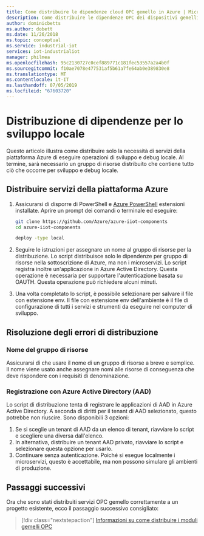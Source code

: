 ```yaml
---
title: Come distribuire le dipendenze cloud OPC gemello in Azure | Microsoft Docs
description: Come distribuire le dipendenze OPC dei dispositivi gemelli di Azure.
author: dominicbetts
ms.author: dobett
ms.date: 11/26/2018
ms.topic: conceptual
ms.service: industrial-iot
services: iot-industrialiot
manager: philmea
ms.openlocfilehash: 95c2130727c0cef889771c181fec53557a2a4b0f
ms.sourcegitcommit: f10ae7078e477531af5b61a7fe64ab0e389830e8
ms.translationtype: MT
ms.contentlocale: it-IT
ms.lasthandoff: 07/05/2019
ms.locfileid: "67603720"
---
```

# <a name="deploying-dependencies-for-local-development"></a>Distribuzione di dipendenze per lo sviluppo locale

Questo articolo illustra come distribuire solo la necessità di servizi della piattaforma Azure di eseguire operazioni di sviluppo e debug locale.   Al termine, sarà necessario un gruppo di risorse distribuito che contiene tutto ciò che occorre per sviluppo e debug locale.

## <a name="deploy-azure-platform-services"></a>Distribuire servizi della piattaforma Azure

1. Assicurarsi di disporre di PowerShell e [Azure PowerShell](https://docs.microsoft.com/powershell/azure/install-az-ps?view=azps-1.1.0) estensioni installate.  Aprire un prompt dei comandi o terminale ed eseguire:

   ```bash
   git clone https://github.com/Azure/azure-iiot-components
   cd azure-iiot-components
   ```

   ```bash
   deploy -type local
   ```

2. Seguire le istruzioni per assegnare un nome al gruppo di risorse per la distribuzione.  Lo script distribuisce solo le dipendenze per gruppo di risorse nella sottoscrizione di Azure, ma non i microservizi.  Lo script registra inoltre un'applicazione in Azure Active Directory.  Questa operazione è necessaria per supportare l'autenticazione basata su OAUTH.  Questa operazione può richiedere alcuni minuti.

3. Una volta completato lo script, è possibile selezionare per salvare il file con estensione env.  Il file con estensione env dell'ambiente è il file di configurazione di tutti i servizi e strumenti da eseguire nel computer di sviluppo.  

## <a name="troubleshooting-deployment-failures"></a>Risoluzione degli errori di distribuzione

### <a name="resource-group-name"></a>Nome del gruppo di risorse

Assicurarsi di che usare il nome di un gruppo di risorse a breve e semplice.  Il nome viene usato anche assegnare nomi alle risorse di conseguenza che deve rispondere con i requisiti di denominazione.  

### <a name="azure-active-directory-aad-registration"></a>Registrazione con Azure Active Directory (AAD)

Lo script di distribuzione tenta di registrare le applicazioni di AAD in Azure Active Directory.  A seconda di diritti per il tenant di AAD selezionato, questo potrebbe non riuscire.   Sono disponibili 3 opzioni:

1. Se si sceglie un tenant di AAD da un elenco di tenant, riavviare lo script e scegliere una diversa dall'elenco.
2. In alternativa, distribuire un tenant AAD privato, riavviare lo script e selezionare questa opzione per usarlo.
3. Continuare senza autenticazione.  Poiché si esegue localmente i microservizi, questo è accettabile, ma non possono simulare gli ambienti di produzione.  

## <a name="next-steps"></a>Passaggi successivi

Ora che sono stati distribuiti servizi OPC gemello correttamente a un progetto esistente, ecco il passaggio successivo consigliato:

> [!div class="nextstepaction"]
> [Informazioni su come distribuire i moduli gemelli OPC](howto-opc-twin-deploy-modules.md)
